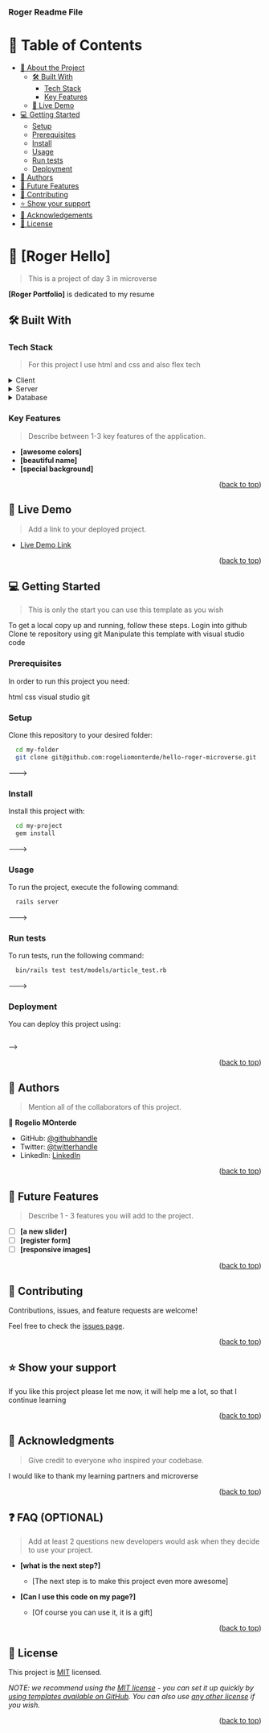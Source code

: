 <a name="readme-top"></a>

  <h3><b>Roger Readme File</b></h3>

</div>

<!-- TABLE OF CONTENTS -->

# 📗 Table of Contents

- [📖 About the Project](#about-project)
  - [🛠 Built With](#built-with)
    - [Tech Stack](#tech-stack)
    - [Key Features](#key-features)
  - [🚀 Live Demo](#live-demo)
- [💻 Getting Started](#getting-started)
  - [Setup](#setup)
  - [Prerequisites](#prerequisites)
  - [Install](#install)
  - [Usage](#usage)
  - [Run tests](#run-tests)
  - [Deployment](#triangular_flag_on_post-deployment)
- [👥 Authors](#authors)
- [🔭 Future Features](#future-features)
- [🤝 Contributing](#contributing)
- [⭐️ Show your support](#support)
- [🙏 Acknowledgements](#acknowledgements)
- [📝 License](#license)

<!-- PROJECT DESCRIPTION -->

# 📖 [Roger Hello] <a name="roger portfolio"></a>

>This is a project of day 3 in microverse

**[Roger Portfolio]** is dedicated to my resume 

## 🛠 Built With <a name="html and css"></a>

### Tech Stack <a name="tech-stack"></a>

> For this project I use html and css and also flex tech 

<details>
  <summary>Client</summary>
  <ul>
    <li><a href="https://www.youtube.com/watch?v=0jL1SLSPFbk&list=PLu8EoSxDXHP7xj_y6NIAhy0wuCd4uVdid&index=14">Flex</a></li>
  </ul>
</details>

<details>
  <summary>Server</summary>
  <ul>
    <li><a href="https://es.wikipedia.org/wiki/CSS">CSS</a></li>
  </ul>
</details>

<details>
<summary>Database</summary>
  <ul>
    <li><a href="https://es.wikipedia.org/wiki/HTML">HTML</a></li>
  </ul>
</details>

<!-- Features -->

### Key Features <a name="key-features"></a>

> Describe between 1-3 key features of the application.

- **[awesome colors]**
- **[beautiful name]**
- **[special background]**

<p align="right">(<a href="#readme-top">back to top</a>)</p>

<!-- LIVE DEMO -->

## 🚀 Live Demo <a name="live-demo"></a>

> Add a link to your deployed project.

- [Live Demo Link](https://rogeliomonterde.com)

<p align="right">(<a href="#readme-top">back to top</a>)</p>

<!-- GETTING STARTED -->

## 💻 Getting Started <a name="getting-started"></a>

> This is only the start you can use this template as you wish

To get a local copy up and running, follow these steps.
Login into github
Clone te repository using git
Manipulate this template with visual studio code
### Prerequisites

In order to run this project you need:

html 
css
visual studio
git

### Setup

Clone this repository to your desired folder:


```sh
  cd my-folder
  git clone git@github.com:rogeliomonterde/hello-roger-microverse.git
```
--->

### Install

Install this project with:

```sh
  cd my-project
  gem install
```
--->

### Usage

To run the project, execute the following command:

```sh
  rails server
```
--->

### Run tests

To run tests, run the following command:

```sh
  bin/rails test test/models/article_test.rb
```
--->

### Deployment

You can deploy this project using:

```sh

```
 -->

<p align="right">(<a href="#readme-top">back to top</a>)</p>

<!-- AUTHORS -->

## 👥 Authors <a name="authors"></a>

> Mention all of the collaborators of this project.

👤 **Rogelio MOnterde**

- GitHub: [@githubhandle](https://github.com/rogeliomonterde)
- Twitter: [@twitterhandle](https://twitter.com/rogeliomonterde)
- LinkedIn: [LinkedIn](https://linkedin.com/in/rogeliomonterde)

<p align="right">(<a href="#readme-top">back to top</a>)</p>

<!-- FUTURE FEATURES -->

## 🔭 Future Features <a name="future-features"></a>

> Describe 1 - 3 features you will add to the project.

- [ ] **[a new slider]**
- [ ] **[register form]**
- [ ] **[responsive images]**

<p align="right">(<a href="#readme-top">back to top</a>)</p>

<!-- CONTRIBUTING -->

## 🤝 Contributing <a name="contributing"></a>

Contributions, issues, and feature requests are welcome!

Feel free to check the [issues page](www.rogeliomonterde.com).

<p align="right">(<a href="#readme-top">back to top</a>)</p>

<!-- SUPPORT -->

## ⭐️ Show your support <a name="support"></a>

> 

If you like this project please let me now, it will help me a lot, so that I continue learning

<p align="right">(<a href="#readme-top">back to top</a>)</p>

<!-- ACKNOWLEDGEMENTS -->

## 🙏 Acknowledgments <a name="acknowledgements"></a>

> Give credit to everyone who inspired your codebase.

I would like to thank my learning partners and microverse

<p align="right">(<a href="#readme-top">back to top</a>)</p>

<!-- FAQ (optional) -->

## ❓ FAQ (OPTIONAL) <a name="faq"></a>

> Add at least 2 questions new developers would ask when they decide to use your project.

- **[what is the next step?]**

  - [The next step is to make this project even more awesome]

- **[Can I use this code on my page?]**

  - [Of course you can use it, it is a gift]

<p align="right">(<a href="#readme-top">back to top</a>)</p>

<!-- LICENSE -->

## 📝 License <a name="license"></a>

This project is [MIT](./LICENSE) licensed.

_NOTE: we recommend using the [MIT license](https://choosealicense.com/licenses/mit/) - you can set it up quickly by [using templates available on GitHub](https://docs.github.com/en/communities/setting-up-your-project-for-healthy-contributions/adding-a-license-to-a-repository). You can also use [any other license](https://choosealicense.com/licenses/) if you wish._

<p align="right">(<a href="#readme-top">back to top</a>)</p>